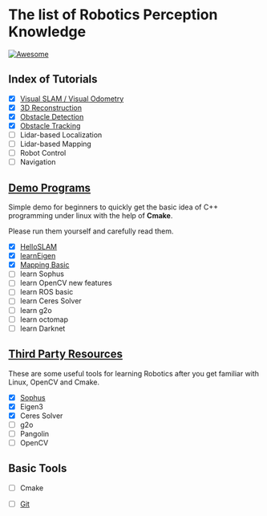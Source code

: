 # The list of Robotics Perception Knowledge

[![Awesome](https://cdn.rawgit.com/sindresorhus/awesome/d7305f38d29fed78fa85652e3a63e154dd8e8829/media/badge.svg)](https://github.com/zhanghanduo/NTU_perception_discussion)

## Index of Tutorials
- [x] [Visual SLAM / Visual Odometry](doc/VSLAM.md)
- [x] [3D Reconstruction](doc/Reconstruction.md)
- [x] [Obstacle Detection](doc/Obstacle_detection.md)
- [x] [Obstacle Tracking](doc/Obstacle_tracking.md)
- [ ] Lidar-based Localization
- [ ] Lidar-based Mapping
- [ ] Robot Control
- [ ] Navigation

## [Demo Programs](programs)
Simple demo for beginners to quickly get the basic idea of C++ programming under linux with the help of **Cmake**.

Please run them yourself and carefully read them.

- [x] [HelloSLAM](programs/c1_helloSLAM)
- [x] [learnEigen](programs/c2_learnEigen)
- [x] [Mapping Basic](programs/c3_mapping_simple)
- [ ] learn Sophus
- [ ] learn OpenCV new features
- [ ] learn ROS basic
- [ ] learn Ceres Solver
- [ ] learn g2o
- [ ] learn octomap
- [ ] learn Darknet
  
## [Third Party Resources](3rdparty)
These are some useful tools for learning Robotics after you get familiar with Linux, OpenCV and Cmake.

- [x] [Sophus](3rdparty/Sophus.tar.gz)
- [x] Eigen3
- [x] Ceres Solver
- [ ] g2o
- [ ] Pangolin
- [ ] OpenCV

## Basic Tools

- [ ] Cmake
- [ ] [Git](doc/git.md)

